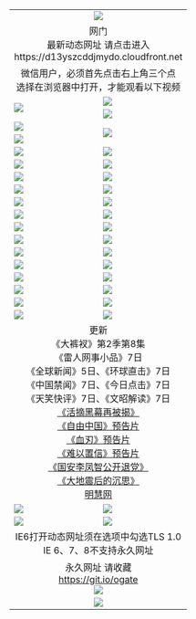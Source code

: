 ﻿<table>
  <tr></tr>
  <tr><td colspan=2 align=center><img src="https://cloud.githubusercontent.com/assets/11880933/13434984/f430fae2-e012-11e5-814f-c2df1e82b247.jpg" /></td></tr>
  <tr><td colspan=2 align=center>网门<br>最新动态网址 请点击进入
<br>https://d13yszcddjmydo.cloudfront.net
    </td>
  </tr>
  <tr>
    <td colspan=2 align=center>微信用户，必须首先点击右上角三个点<br>选择在浏览器中打开，才能观看以下视频</td>
  </tr>
  <tr>
    <td rowspan=2><a href="https://d13yszcddjmydo.cloudfront.net/ogUP.aspx?name=11DKC.mp4&count=T:2,2:8,1:16&from=github" target="_blank"><img src="https://d13yszcddjmydo.cloudfront.net/Up/11DKC1.jpg" /></a></td> 
    <td><div><a href="https://d13yszcddjmydo.cloudfront.net/ogUP.aspx?name=LRWS.mp4&count=7B:9,6B:44,5A:10,5B:35,4A:14,4B:19,3A:10,3B:26,2A:16,2B:21,1A:23,1B:29&current=7B:9" target="_blank"><img src="https://d13yszcddjmydo.cloudfront.net/Up/LRWS.jpg" /></a></td>
   </tr>
  <tr>
    <td><a href="https://d13yszcddjmydo.cloudfront.net/ogNiceVedio.aspx" target="_blank"><img src="https://d13yszcddjmydo.cloudfront.net/Up/TGKDY.jpg" /></a></td>
  </tr>
  <tr>
    <td><a href="https://d13yszcddjmydo.cloudfront.net/ogUP.aspx?name=JQR.mp4&count=2" target="_blank"><img src="https://d13yszcddjmydo.cloudfront.net/Up/JQR.jpg" /></a></td>   
    <td rowspan=2><a href="https://d13yszcddjmydo.cloudfront.net/ogUP.aspx?name=JP.mp4&count=9" target="_blank"><img src="https://d13yszcddjmydo.cloudfront.net/Up/JP.jpg" /></td>
  </tr>
  <tr>
    <td><a href="https://d13yszcddjmydo.cloudfront.net/ogUP.aspx?name=WH.mp4" target="_blank"><img src="https://d13yszcddjmydo.cloudfront.net/Up/WH.jpg" /></a></td>
  </tr>
  <tr>
    <td><a href="https://d13yszcddjmydo.cloudfront.net/ogUP.aspx?name=SSZJ.mp4&count=SP:6,480P:9" target="_blank"><img src="https://d13yszcddjmydo.cloudfront.net/Up/SSZJ.jpg" /></a></td>
    <td><a href="https://d13yszcddjmydo.cloudfront.net/ogUP.aspx?name=ZY.mp4&count=2015:16" target="_blank"><img src="https://d13yszcddjmydo.cloudfront.net/Up/ZY.jpg" /></a</td>
  </tr>
  <tr>
    <td><a href="https://d13yszcddjmydo.cloudfront.net/ogUP.aspx?name=XTFY.mp4&count=B:2,A:24" target="_blank"><img src="https://d13yszcddjmydo.cloudfront.net/Up/XTFY.jpg" /></a></td>
    <td><a href="https://d13yszcddjmydo.cloudfront.net/ogUP.aspx?name=1XQK.mp4&count=13" target="_blank"><img src="https://d13yszcddjmydo.cloudfront.net/Up/1XQK.jpg" /></a</td>
  </tr>
  <tr>
    <td><a href="https://d13yszcddjmydo.cloudfront.net/ogUP.aspx?name=1LYF.mp4&count=2" target="_blank"><img src="https://d13yszcddjmydo.cloudfront.net/Up/1LYF0.jpg" /></a></td>
    <td><a href="https://d13yszcddjmydo.cloudfront.net/ogUP.aspx?name=1ZGC.mp4&count=6" target="_blank"><img src="https://d13yszcddjmydo.cloudfront.net/Up/1ZGC0.jpg" /></a></td>
  </tr>
  <tr>
    <td><a href="https://d13yszcddjmydo.cloudfront.net/ogUP.aspx?name=1ZKM.mp4&count=3&current=3" target="_blank"><img src="https://d13yszcddjmydo.cloudfront.net/Up/1ZKM0.jpg" /></a></td>  
    <td><a href="https://d13yszcddjmydo.cloudfront.net/ogUP.aspx?name=1WWY.mp4&count=6&current=6" target="_blank"><img src="https://d13yszcddjmydo.cloudfront.net/Up/1WWY0.jpg" /></a></td>
  </tr>
  <tr>
    <td><a href="https://d13yszcddjmydo.cloudfront.net/ogUP.aspx?name=10JGY.mp4&count=3" target="_blank"><img src="https://d13yszcddjmydo.cloudfront.net/Up/10JGY0.jpg" /></a></td>
    <td><a href="https://d13yszcddjmydo.cloudfront.net/ogUP.aspx?name=10CYS.mp4&count=2" target="_blank"><img src="https://d13yszcddjmydo.cloudfront.net/Up/10CYS0.jpg" /></a></td>
  </tr>
  <tr>
    <td><a href="https://d13yszcddjmydo.cloudfront.net/ogUP.aspx?name=4SQQ.mp4&count=201603:5,201602:20,201601:21&current=201603:5" target="_blank"><img src="https://d13yszcddjmydo.cloudfront.net/Up/4SQQ0.jpg"/></a></td>
    <td><a href="https://d13yszcddjmydo.cloudfront.net/ogUP.aspx?name=4SHQ.mp4&count=201603:7,201602:27,201601:28&current=201603:7" target="_blank"><img src="https://d13yszcddjmydo.cloudfront.net/Up/4SHQ0.jpg"/></a></td>
  </tr>
  <tr>
    <td><a href="https://d13yszcddjmydo.cloudfront.net/ogUP.aspx?name=4SZG.mp4&count=201603:6,201602:21,201601:23&current=201603:6" target="_blank"><img src="https://d13yszcddjmydo.cloudfront.net/Up/4SZG0.jpg"/></a></td>
    <td><a href="https://d13yszcddjmydo.cloudfront.net/ogUP.aspx?name=4SDJ.mp4&count=201603A:6,201603B:4,201602A:24,201602B:7,201601A:48,201601B:6&current=201603A:6" target="_blank"><img src="https://d13yszcddjmydo.cloudfront.net/Up/4SDJ0.jpg"/></a></td>
  </tr>
  <tr>
    <td><a href="https://d13yszcddjmydo.cloudfront.net/ogUP.aspx?name=4CTX.mp4&count=201603:2,201602:3,201601:4&current=201603:2" target="_blank"><img src="https://d13yszcddjmydo.cloudfront.net/Up/4CTX0.jpg"/></a></td>
    <td><a href="https://d13yszcddjmydo.cloudfront.net/ogUP.aspx?name=4CWZ.mp4&count=201603:1,201602:4,201601:4&current=201603:1" target="_blank"><img src="https://d13yszcddjmydo.cloudfront.net/Up/4CWZ0.jpg"/></a></td>
  </tr>
  <tr>
    <td><a href="https://d13yszcddjmydo.cloudfront.net/onUP.aspx?name=https://d2t6x1lwzcff38.cloudfront.net/" target="_blank"><img src="https://d13yszcddjmydo.cloudfront.net/Up/0DTW.jpg"/></a></td>
    <td><a href="https://d13yszcddjmydo.cloudfront.net/onUP.aspx?name=https://d240ns8up8earz.cloudfront.net/acenter/" target="_blank"><img src="https://d13yszcddjmydo.cloudfront.net/Up/0TDW.jpg" /></a></td>
  </tr>
  <tr>
    <td><a href="https://d13yszcddjmydo.cloudfront.net/onUP.aspx?name=https://d4508d6vomz2p.cloudfront.net/gb/nsc413.htm" target="_blank"><img src="https://d13yszcddjmydo.cloudfront.net/Up/0DJY.jpg" /></a></td>
    <td><a href="https://d13yszcddjmydo.cloudfront.net/onUP.aspx?name=https://d3bxwq7vzudb5l.cloudfront.net/xtr/gb/prog204.html" target="_blank"><img src="https://d13yszcddjmydo.cloudfront.net/Up/0XTR.jpg" /></a></td>
  </tr>
  <tr>
    <td><a href="https://d13yszcddjmydo.cloudfront.net/onUP.aspx?name=https://d3aj00iefsmfgc.cloudfront.net/" target="_blank"><img src="https://d13yszcddjmydo.cloudfront.net/Up/0MHW.jpg" /></a></td>
    <td><a href="https://d13yszcddjmydo.cloudfront.net/onUP.aspx?name=https://d1lcj91uv80klr.cloudfront.net/" target="_blank"><img src="https://d13yszcddjmydo.cloudfront.net/Up/0ZJW.jpg" /></a></td>
  </tr>
  <tr>
    <td><a href="https://d13yszcddjmydo.cloudfront.net/ogUP.aspx?name=0FG.zip" target="_blank"><img src="https://d13yszcddjmydo.cloudfront.net/Up/0FG.jpg" /></a></td>
    <td><a href="https://d13yszcddjmydo.cloudfront.net/ogUP.aspx?name=0FGA.apk" target="_blank"><img src="https://d13yszcddjmydo.cloudfront.net/Up/0FGA.jpg" /></a></td>
  </tr>
  <tr>
    <td><a href="https://d13yszcddjmydo.cloudfront.net/ogUP.aspx?name=0U.zip" target="_blank"><img src="https://d13yszcddjmydo.cloudfront.net/Up/0U.jpg" /></a></td>
    <td><a href="https://d13yszcddjmydo.cloudfront.net/ogUP.aspx?name=0UA.apk" target="_blank"><img src="https://d13yszcddjmydo.cloudfront.net/Up/0UA.jpg" /></a></td>
  </tr>
  <tr>
    <td><a href="https://d13yszcddjmydo.cloudfront.net/ogUP.aspx?name=0iPPOTV.zip" target="_blank"><img src="https://d13yszcddjmydo.cloudfront.net/Up/0iPPOTV.jpg" /></a></td>
    <td><a href="https://d13yszcddjmydo.cloudfront.net/ogUP.aspx?name=0iNTD.apk" target="_blank"><img src="https://d13yszcddjmydo.cloudfront.net/Up/0iNTD.jpg" /></a></td>
  </tr>
  <tr>
    <td colspan=2 align=center>更新<br>
      《大裤衩》第2季第8集<br>
      《雷人网事小品》7日<br>
      《全球新闻》5日、《环球直击》7日<br>
      《中国禁闻》7日、《今日点击》7日<br>
      《天笑快评》7日、《文昭解读》7日<br>
      <a href="https://d13yszcddjmydo.cloudfront.net/ogUP.aspx?name=SSZJ480P9.mp4" target="_blank">《活摘黑幕再被揭》</a><br>
      <a href="https://d13yszcddjmydo.cloudfront.net/ogUP.aspx?name=11ZYZG0.mp4" target="_blank">《自由中国》预告片</a><br>
      <a href="https://d13yszcddjmydo.cloudfront.net/ogUP.aspx?name=11XR.mp4" target="_blank">《血刃》预告片</a><br>
      <a href="https://d13yszcddjmydo.cloudfront.net/ogUP.aspx?name=11NYZX.mp4&count=2" target="_blank">《难以置信》预告片</a><br>
      <a href="https://d13yszcddjmydo.cloudfront.net/ogUP.aspx?name=4LFZ.mp4" target="_blank">《国安李凤智公开退党》</a><br>
      <a href="https://d13yszcddjmydo.cloudfront.net/ogUP.aspx?name=4DDZHDCS.mp4" target="_blank">《大地震后的沉思》</a><br>
      <a href="https://d13yszcddjmydo.cloudfront.net/onUP.aspx?name=https://www.minghui.org/" target="_blank">明慧网</a></td>
    </td>
  </tr>
  <tr>
    <td><a href="https://d13yszcddjmydo.cloudfront.net/ogNice.aspx" target="_blank"><img src="https://d13yszcddjmydo.cloudfront.net/Up/0WCYY.jpg" /></a></td>
    <td><a href="https://d13yszcddjmydo.cloudfront.net/onCO.aspx?ob=600%E4%BA%8B%E7%89%A9&op=%E5%A2%9E%E5%88%A0%E6%94%B9&args=WH1~%23%E7%B1%BB%E5%9E%8B6%E6%96%B0%E9%97%BB%7c%23%E7%B1%BB%E5%9E%8B6%E8%AF%84%E8%AE%BA&mode=" target="_blank"><img src="https://d13yszcddjmydo.cloudfront.net/Up/0WZTT.jpg" /></a></td> 
  </tr>
  <tr>
    <td><a href="https://d13yszcddjmydo.cloudfront.net/ogDY.aspx" target="_blank"><img src="https://d13yszcddjmydo.cloudfront.net/Up/0FK.jpg" /></a></td>
    <td><a href="https://d13yszcddjmydo.cloudfront.net/ogST.aspx" target="_blank"><img src="https://d13yszcddjmydo.cloudfront.net/Up/0ST.jpg" /></a></td> 
  </tr>
  <tr>
    <td colspan=2 align=center>IE6打开动态网址须在选项中勾选TLS 1.0<br/>IE 6、7、8不支持永久网址<br/>
      <!--微信可扫描以下临时二维码<br/>https://bit.ly/1mBQHW8<br/><a href="https://d13yszcddjmydo.cloudfront.net/Up/0WMGDL3.png" target="_blank"><img src="https://d13yszcddjmydo.cloudfront.net/Up/0WMGD3.png"/></a><br-->
  </tr>
  <tr>
    <td colspan=2 align=center>永久网址 请收藏<br/><a href="https://git.io/ogate" target="_blank">https://git.io/ogate</a><br/><a href="https://d13yszcddjmydo.cloudfront.net/Up/0WMGDL2.png" target="_blank"><img src="https://d13yszcddjmydo.cloudfront.net/Up/0WMGD2.png"/></a></td>
  </tr>
  <tr>
    <td colspan=2 align=center><a href="https://d13yszcddjmydo.cloudfront.net/ogUP.aspx?name=0oGate.apk" target="_blank"><img src="https://d13yszcddjmydo.cloudfront.net/Up/0WMAZ.jpg" /></a></td>
  </tr>
  <!--tr>
    <td colspan=2 align=center>可能失效的动态网址
    </td>
  </tr-->
</table>

